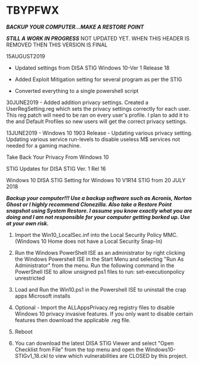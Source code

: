 # TBYPFWX

***BACKUP YOUR COMPUTER...MAKE A RESTORE POINT***

*****STILL A WORK IN PROGRESS*****  NOT UPDATED YET.  WHEN THIS HEADER IS REMOVED THEN THIS VERSION IS FINAL

15AUGUST2019

- Updated settings from DISA STIG Windows 10-Ver 1 Release 18 
              
- Added Exploit Mitigation setting for several program as per the STIG
              
- Converted everything to a single powershell script
              

30JUNE2019 - Added addition privacy settings.  Created a UserRegSetting.reg which sets the privacy settings correctly for each user.  This reg patch will need to be ran on every user's profile.  I plan to add it to the and Default Profiles so new users will get the correct privacy settings.

13JUNE2019 - Windows 10 1903 Release - Updating various privacy setting. Updating various service run-levels to disable useless M$ services not needed for a gaming machine.


Take Back Your Privacy From Windows 10

STIG Updates for DISA STIG Ver. 1 Rel 16

Windows 10 DISA STIG Setting for Windows 10 V1R14 STIG from 20 JULY 2018

***Backup your computer!!!  Use a backup software such as Acronis, Norton Ghost or I highly recommend Clonezilla.  Also take a Restore Point snapshot using System Restore.  I assume you know exactly what you are doing and I am not responsible for your computer getting borked up.  Use at your own risk.***

1)  Import the Win10_LocalSec.inf into the Local Security Policy MMC. (Windows 10 Home does not have a Local Security Snap-In)

2) Run the Windows PowerShell ISE as an administrator by right clicking the Windows Powershell ISE in the Start Menu and selecting "Run As Administrator" from the menu.
Run the following command in the PowerShell ISE to allow unsigned ps1 files to run: set-executionpolicy unrestricted

3) Load and Run the Win10.ps1 in the Powershell ISE to uninstall the crap apps Microsoft installs

4) Optional - Import the ALLAppsPrivacy.reg registry files to disable Windows 10 privacy invasive features.  If you only want to disable certain features then download the applicable .reg file.

5) Reboot

6) You can download the latest DISA STIG Viewer and select "Open Checklist from File" from the top menu and open the Windows10-STIGv1_18.ckl to view which vulnerabilities are CLOSED by this project.
